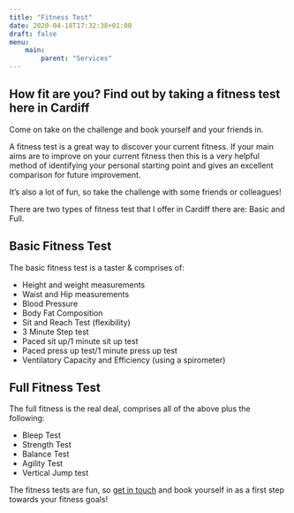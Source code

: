 ```yaml
---
title: "Fitness Test"
date: 2020-04-18T17:32:38+01:00
draft: false
menu:
    main:
        parent: "Services"
---
```


## How fit are you? Find out by taking a fitness test here in Cardiff

Come on take on the challenge and book yourself and your friends in.

A fitness test is a great way to discover your current fitness. If your main aims are to improve on your current fitness then this is a very helpful method of identifying your personal starting point and gives an excellent comparison for future improvement.

It’s also a lot of fun, so take the challenge with some friends or colleagues!

There are two types of fitness test that I offer in Cardiff there are: Basic and Full.

## Basic Fitness Test

The basic fitness test is a taster & comprises of:

- Height and weight measurements
- Waist and Hip measurements
- Blood Pressure
- Body Fat Composition
- Sit and Reach Test (flexibility)
- 3 Minute Step test
- Paced sit up/1 minute sit up test
- Paced press up test/1 minute press up test
- Ventilatory Capacity and Efficiency (using a spirometer)

## Full Fitness Test

The full fitness is the real deal, comprises all of the above plus the following:

- Bleep Test
- Strength Test
- Balance Test
- Agility Test
- Vertical Jump test

The fitness tests are fun, so [get in touch](/contact-me) and book yourself in as a first step towards your fitness goals!